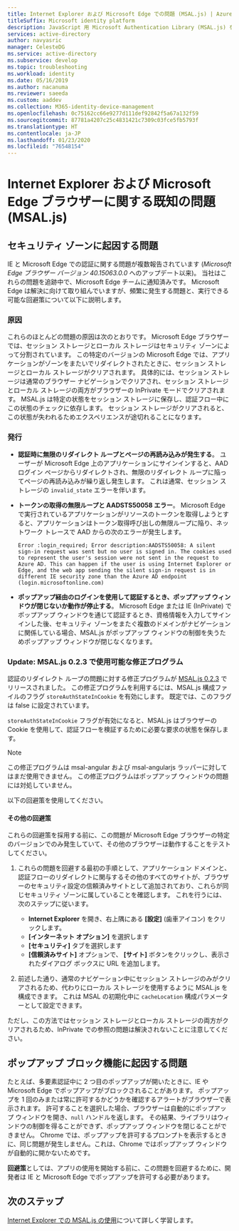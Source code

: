 ```yaml
---
title: Internet Explorer および Microsoft Edge での問題 (MSAL.js) | Azure
titleSuffix: Microsoft identity platform
description: JavaScript 用 Microsoft Authentication Library (MSAL.js) を Internet Explorer および Microsoft Edge ブラウザーで使用するときの既知の問題について説明します。
services: active-directory
author: navyasric
manager: CelesteDG
ms.service: active-directory
ms.subservice: develop
ms.topic: troubleshooting
ms.workload: identity
ms.date: 05/16/2019
ms.author: nacanuma
ms.reviewer: saeeda
ms.custom: aaddev
ms.collection: M365-identity-device-management
ms.openlocfilehash: 0c75162cc66e9277d111def92842f5a67a132f59
ms.sourcegitcommit: 87781a4207c25c4831421c7309c03fce5fb5793f
ms.translationtype: HT
ms.contentlocale: ja-JP
ms.lasthandoff: 01/23/2020
ms.locfileid: "76548154"
---
```

# <a name="known-issues-on-internet-explorer-and-microsoft-edge-browsers-msaljs"></a>Internet Explorer および Microsoft Edge ブラウザーに関する既知の問題 (MSAL.js)

## <a name="issues-due-to-security-zones"></a>セキュリティ ゾーンに起因する問題
IE と Microsoft Edge での認証に関する問題が複数報告されています (*Microsoft Edge ブラウザー バージョン 40.15063.0.0* へのアップデート以来)。 当社はこれらの問題を追跡中で、Microsoft Edge チームに通知済みです。 Microsoft Edge は解決に向けて取り組んでいますが、頻繁に発生する問題と、実行できる可能な回避策について以下に説明します。

### <a name="cause"></a>原因
これらのほとんどの問題の原因は次のとおりです。 Microsoft Edge ブラウザーでは、セッション ストレージとローカル ストレージはセキュリティ ゾーンによって分割されています。 この特定のバージョンの Microsoft Edge では、アプリケーションがゾーンをまたいでリダイレクトされたときに、セッション ストレージとローカル ストレージがクリアされます。 具体的には、セッション ストレージは通常のブラウザー ナビゲーションでクリアされ、セッション ストレージとローカル ストレージの両方がブラウザーの InPrivate モードでクリアされます。 MSAL.js は特定の状態をセッション ストレージに保存し、認証フロー中にこの状態のチェックに依存します。 セッション ストレージがクリアされると、この状態が失われるためエクスペリエンスが途切れることになります。

### <a name="issues"></a>発行

- **認証時に無限のリダイレクト ループとページの再読み込みが発生する**。 ユーザーが Microsoft Edge 上のアプリケーションにサインインすると、AAD ログイン ページからリダイレクトされ、無限のリダイレクト ループに陥ってページの再読み込みが繰り返し発生します。 これは通常、セッション ストレージの `invalid_state` エラーを伴います。

- **トークンの取得の無限ループと AADSTS50058 エラー**。 Microsoft Edge で実行されているアプリケーションがリソースのトークンを取得しようとすると、アプリケーションはトークン取得呼び出しの無限ループに陥り、ネットワーク トレースで AAD からの次のエラーが発生します。

    `Error :login_required; Error description:AADSTS50058: A silent sign-in request was sent but no user is signed in. The cookies used to represent the user's session were not sent in the request to Azure AD. This can happen if the user is using Internet Explorer or Edge, and the web app sending the silent sign-in request is in different IE security zone than the Azure AD endpoint (login.microsoftonline.com)`

- **ポップアップ経由のログインを使用して認証するとき、ポップアップ ウィンドウが閉じないか動作が停止する**。 Microsoft Edge または IE (InPrivate) でポップアップ ウィンドウを通じて認証するとき、資格情報を入力してサインインした後、セキュリティ ゾーンをまたぐ複数のドメインがナビゲーションに関係している場合、MSAL.js がポップアップ ウィンドウの制御を失うためポップアップ ウィンドウが閉じなくなります。  

### <a name="update-fix-available-in-msaljs-023"></a>Update: MSAL.js 0.2.3 で使用可能な修正プログラム
認証のリダイレクト ループの問題に対する修正プログラムが [MSAL.js 0.2.3](https://github.com/AzureAD/microsoft-authentication-library-for-js/releases) でリリースされました。 この修正プログラムを利用するには、MSAL.js 構成ファイルのフラグ `storeAuthStateInCookie` を有効にします。 既定では、このフラグは false に設定されています。

`storeAuthStateInCookie` フラグが有効になると、MSAL.js はブラウザーの Cookie を使用して、認証フローを検証するために必要な要求の状態を保存します。

> [!NOTE]
> この修正プログラムは msal-angular および msal-angularjs ラッパーに対してはまだ使用できません。 この修正プログラムはポップアップ ウィンドウの問題には対処していません。

以下の回避策を使用してください。

#### <a name="other-workarounds"></a>その他の回避策
これらの回避策を採用する前に、この問題が Microsoft Edge ブラウザーの特定のバージョンでのみ発生していて、その他のブラウザーは動作することをテストしてください。  
1. これらの問題を回避する最初の手順として、アプリケーション ドメインと、認証フローのリダイレクトに関与するその他のすべてのサイトが、ブラウザーのセキュリティ設定の信頼済みサイトとして追加されており、これらが同じセキュリティ ゾーンに属していることを確認します。
これを行うには、次のステップに従います。
    - **Internet Explorer** を開き、右上隅にある **[設定]** (歯車アイコン) をクリックします。
    - **[インターネット オプション]** を選択します
    - **[セキュリティ]** タブを選択します
    - **[信頼済みサイト]** オプションで、 **[サイト]** ボタンをクリックし、表示されたダイアログ ボックスに URL を追加します。

2. 前述した通り、通常のナビゲーション中にセッション ストレージのみがクリアされるため、代わりにローカル ストレージを使用するように MSAL.js を構成できます。 これは MSAL の初期化中に `cacheLocation` 構成パラメーターとして設定できます。

ただし、この方法ではセッション ストレージとローカル ストレージの両方がクリアされるため、InPrivate での参照の問題は解決されないことに注意してください。

## <a name="issues-due-to-popup-blockers"></a>ポップアップ ブロック機能に起因する問題

たとえば、多要素認証中に 2 つ目のポップアップが開いたときに、IE や Microsoft Edge でポップアップがブロックされることがあります。 ポップアップを 1 回のみまたは常に許可するかどうかを確認するアラートがブラウザーで表示されます。 許可することを選択した場合、ブラウザーは自動的にポップアップ ウィンドウを開き、`null` ハンドルを返します。 その結果、ライブラリはウィンドウの制御を得ることができず、ポップアップ ウィンドウを閉じることができません。 Chrome では、ポップアップを許可するプロンプトを表示するときに、同じ問題が発生しません。これは、Chrome ではポップアップ ウィンドウが自動的に開かないためです。

**回避策**としては、アプリの使用を開始する前に、この問題を回避するために、開発者は IE と Microsoft Edge でポップアップを許可する必要があります。

## <a name="next-steps"></a>次のステップ
[Internet Explorer での MSAL.js の使用](msal-js-use-ie-browser.md)について詳しく学習します。
